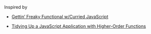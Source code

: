 Inspired by

- [Gettin’ Freaky Functional w/Curried JavaScript](http://blog.carbonfive.com/2015/01/14/gettin-freaky-functional-wcurried-javascript/)

- [Tidying Up a JavaScript Application with Higher-Order Functions](http://blog.carbonfive.com/2015/01/05/tidying-up-a-javascript-application-with-higher-order-functions/)